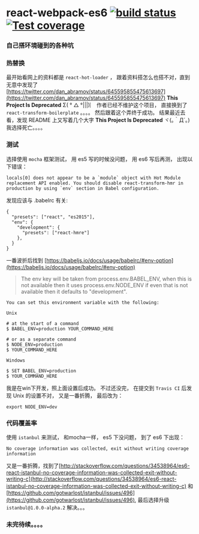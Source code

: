 # react-webpack-es6 [![build status][travis-image]][travis-url] [![Test coverage][coveralls-image]][coveralls-url]

[travis-image]: https://travis-ci.org/helloaihao/react-webpack-es6.svg?style=flat-square
[travis-url]: https://travis-ci.org/helloaihao/react-webpack-es6
[coveralls-image]: https://img.shields.io/coveralls/helloaihao/react-webpack-es6?style=flat-square
[coveralls-url]: https://coveralls.io/r/helloaihao/react-webpack-es6?branch=master

### 自己搭环境碰到的各种坑


### 热替换

最开始看网上的资料都是 `react-hot-loader` ， 跟着资料搭怎么也搭不对，直到无意中发现了 [https://twitter.com/dan_abramov/status/645595855475613697](https://twitter.com/dan_abramov/status/645595855475613697) **This Project Is Deprecated** Σ( ° △ °|||)︴
作者已经不维护这个项目， 直接换到了 `react-transform-boilerplate` 。。。。 然后跟着这个弄终于成功。 结果最近去看，发现 README 上又写着几个大字 **This Project Is Deprecated** ヾ(｡｀Д´｡)
我选择死亡。。。。

### 测试

选择使用 `mocha` 框架测试， 用 es5 写的时候没问题， 用 es6 写后再测， 出现以下错误：

```
locals[0] does not appear to be a `module` object with Hot Module replacement API enabled. You should disable react-transform-hmr in production by using `env` section in Babel configuration. 
```

发现应该与 .babelrc 有关:

```
{
  "presets": ["react", "es2015"],
  "env": {
    "development": {
      "presets": ["react-hmre"]
    },
  }
}
```

一番波折后找到 [https://babeljs.io/docs/usage/babelrc/#env-option](https://babeljs.io/docs/usage/babelrc/#env-option)

> The env key will be taken from process.env.BABEL_ENV, when this is not available then it uses process.env.NODE_ENV if even that is not available then it defaults to "development".

```
You can set this environment variable with the following:

Unix

# at the start of a command
$ BABEL_ENV=production YOUR_COMMAND_HERE

# or as a separate command
$ NODE_ENV=production
$ YOUR_COMMAND_HERE

Windows

$ SET BABEL_ENV=production
$ YOUR_COMMAND_HERE
```

我是在win下开发，照上面设置后成功。
不过还没完， 在提交到 `Travis CI` 后发现 Unix 的设置不对， 又是一番折腾， 最后改为：

```
export NODE_ENV=dev
```


### 代码覆盖率

使用 `istanbul` 来测试， 和mocha一样， es5 下没问题， 到了 es6 下出现：

```
No coverage information was collected, exit without writing coverage information
```

又是一番折腾，找到了[http://stackoverflow.com/questions/34538964/es6-react-istanbul-no-coverage-information-was-collected-exit-without-writing-c](http://stackoverflow.com/questions/34538964/es6-react-istanbul-no-coverage-information-was-collected-exit-without-writing-c)
和 [https://github.com/gotwarlost/istanbul/issues/496](https://github.com/gotwarlost/istanbul/issues/496), 最后选择升级 `istanbul@1.0.0-alpha.2` 解决。。。
 
### 未完待续。。。。